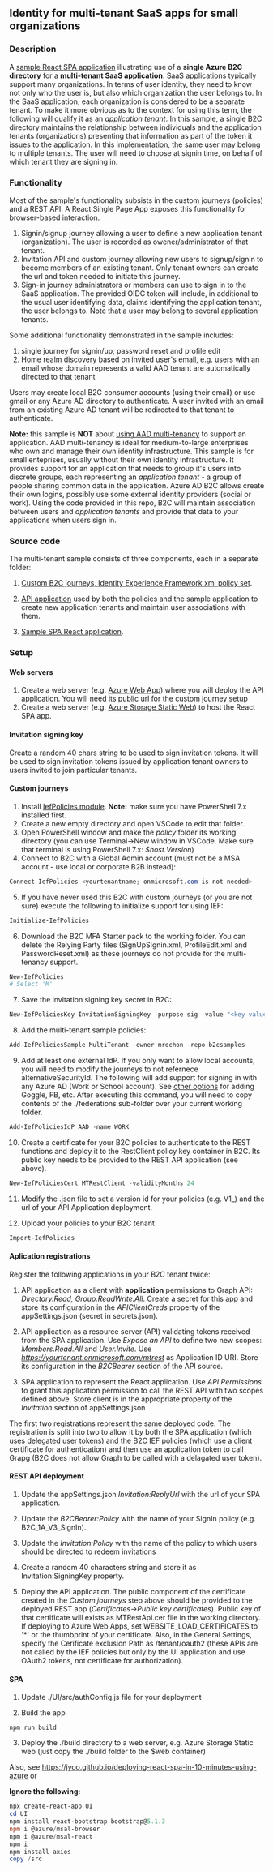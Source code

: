 ## Identity for multi-tenant SaaS apps for small organizations

### Description
A [sample React SPA application](https://aka.ms/mtb2c) illustrating use of a **single Azure B2C directory** for a **multi-tenant SaaS application**. SaaS applications typically support many organizations. In terms of user identity, they need to know not only who the user is, but also which organization the user belongs to. In the SaaS application, each organization is considered to be a separate tenant. To make it more obvious as to the context for using this term, the following will qualify it as an *application tenant*. In this sample, a single B2C directory maintains the relationship between individuals and the application tenants (organizations) presenting that information as part of the token it issues to the application. In this implementation, the same user may belong to multiple tenants. The user will need to choose at signin time, on behalf of which tenant they are signing in.

### Functionality

Most of the sample's functionality subsists in the custom journeys (policies) and a REST API. A React Single Page App exposes this functionality for browser-based interaction.

1. Signin/signup journey allowing a user to define a new application tenant (organization). The user is recorded as owener/administrator of that tenant.
2. Invitation API and custom journey allowing new users to signup/signin to become members of an existing tenant. Only tenant owners can create the url and token needed to initiate this journey.
2. Sign-in journey administrators or members can use to sign in to the SaaS application. The provided OIDC token will include, in additional to the usual user identifying data, claims identifying the application tenant, the user belongs to. Note that a user may belong to several application tenants.

Some additional functionality demonstrated in the sample includes:
1. single journey for signin/up, password reset and profile edit
2. Home realm discovery based on invited user's email, e.g. users with an email whose domain represents a valid AAD tenant are automatically directed to that tenant

Users may create local B2C consumer accounts (using their email) or use gmail or any Azure AD directory to authenticate. A user invited with an email from an existing Azure AD tenant will be redirected to that tenant to authenticate.

**Note:** this sample is **NOT** about [using AAD multi-tenancy](https://docs.microsoft.com/en-us/azure/dotnet-develop-multitenant-applications) to support an application. AAD multi-tenancy is ideal for medium-to-large enterprises who own and manage their own identity infrastructure. This sample is for small enteprises, usually without their own identity infrastructure. It provides support for an application that needs to group it's users into discrete groups, each representing an *application tenant* - a group of people sharing common data in the application. Azure AD B2C allows create their own logins, possibly use some external identity providers (social or work). Using the code provided in this repo, B2C will maintain association between users and *application tenants* and provide that data to your applications when users sign in.

### Source code

The multi-tenant sample consists of three components, each in a separate folder:

1. [Custom B2C journeys, Identity Experience Framework xml policy set](https://github.com/mrochon/b2csamples/tree/master/Policies/MultiTenant/policy).

2. [API application](https://github.com/mrochon/b2csamples/tree/master/Policies/MultiTenant/source/API) used by both the policies and the sample application to create new application tenants and maintain user associations with them.

3. [Sample SPA React application](https://github.com/mrochon/b2csamples/tree/master/Policies/MultiTenant/source/UI).

### Setup

#### Web servers

1. Create a web server (e.g. [Azure Web App](https://learn.microsoft.com/en-us/training/modules/host-a-web-app-with-azure-app-service/)) where you will deploy the API application. You will need its public url for the custom journey setup
2. Create a web server (e.g. [Azure Storage Static Web](https://learn.microsoft.com/en-us/azure/storage/blobs/storage-blob-static-website)) to host the React SPA app.

#### Invitation signing key

Create a random 40 chars string to be used to sign invitation tokens. It will be used to sign invitation tokens issued by application tenant owners to users invited to join particular tenants.

#### Custom journeys

1. Install [IefPolicies module](https://www.powershellgallery.com/packages/IefPolicies/). **Note:** make sure you have PowerShell 7.x installed first.
2. Create a new empty directory and open VSCode to edit that folder.
3. Open PowerShell window and make the *policy* folder its working directory (you can use Terminal->New window in VSCode. Make sure that terminal is using PowerShell 7.x: *$host.Version*)
4. Connect to B2C with a Global Admin account (must not be a MSA account - use local or corporate B2B instead):
```PowerShell
Connect-IefPolicies <yourtenantname; onmicrosoft.com is not needed>
```
5. If you have never used this B2C with custom journeys (or you are not sure) execute the following to initialize support for using IEF:

```PowerShell
Initialize-IefPolicies  
```

6. Download the B2C MFA Starter pack to the working folder. You can delete the Relying Party files (SignUpSignin.xml, ProfileEdit.xml and PasswordReset.xml) as these journeys do not provide for the multi-tenancy support.
```PowerShell
New-IefPolicies
# Select 'M'
```

7. Save the invitation signing key secret in B2C:

```PowerShell
New-IefPoliciesKey InvitationSigningKey -purpose sig -value "<key value>" -validityInMonths 12
```

8. Add the multi-tenant sample policies:
```PowerShell
Add-IefPoliciesSample MultiTenant -owner mrochon -repo b2csamples
```

9. Add at least one external IdP. If you only want to allow local accounts, you will need to modify the journeys to not refernece alternativeSecurityId. The following will add support for signing in with any Azure AD (Work or School account). See [other options](https://github.com/mrochon/IEFPolicies#add-iefpoliciesidp) for adding Goggle, FB, etc. After executing this command, you will need to copy contents of the ./federations sub-folder over your current working folder.
```PowerShell
Add-IefPoliciesIdP AAD -name WORK
```

10. Create a certificate for your B2C policies to authenticate to the REST functions and deploy it to the RestClient policy key container in B2C. Its public key needs to be provided to the REST API application (see above).

```PowerShell
New-IefPoliciesCert MTRestClient -validityMonths 24
```

11. Modify the <yourtenant>.json file to set a version id for your policies (e.g. V1_) and the url of your API Application deployment.

12. Upload your policies to your B2C tenant
```PowerShell
Import-IefPolicies
```

#### Aplication registrations

Register the following applications in your B2C tenant twice:

1. API application as a client with **application** permissions to Graph API: *Directory.Read, Group.ReadWrite.All*. Create a secret for this app and store its configuration in the *APIClientCreds* property of the appSettings.json (secret in secrets.json).

2. API application as a resource server (API) validating tokens received from the SPA application. Use *Expose an API* to define two new scopes: *Members.Read.All* and *User.Invite*. Use *https://yourtenant.onmicrosoft.com/mtrest* as Application ID URI. Store its configuration in the *B2CBearer* section of the API source.

1. SPA application to represent the React application. Use *API Permissions* to grant this application permission to call the REST API with two scopes defined above. Store client is in the appropriate property of the *Invitation* section of appSettings.json

The first two registrations represent the same deployed code. The registration is split into two to allow it by both the SPA application (which uses delegated user tokens) and the B2C IEF policies (which use a client certificate for authentication) and then use an application token to call Grapg (B2C does not allow Graph to be called with a delagated user token).

#### REST API deployment

1. Update the appSettings.json *Invitation:ReplyUrl* with the url of your SPA application.

2. Update the *B2CBearer:Policy* with the name of your SignIn policy (e.g. B2C_1A_V3_SignIn).

3. Update the *Invitation:Policy* with the name of the policy to which users should be directed to redeem invitations

4. Create a random 40 characters string and store it as Invitation:SigningKey property.

5. Deploy the API application. The public component of the certificate created in the *Custom journeys* step above should be provided to the deployed REST app (*Certificates->Public key certificates*). Public key of that certificate will exists as MTRestApi.cer file in the working directory. If deploying to Azure Web Apps, set WEBSITE_LOAD_CERTIFICATES to '*' or the thumbprint of your certificate. Also, in the General Settings, specify the Cerificate exclusion Path as /tenant/oauth2 (these APIs are not called by the IEF policies but only by the UI application and use OAuth2 tokens, not certificate for authorization). 

#### SPA

1. Update ./UI/src/authConfig.js file for your deployment

2. Build the app

```
npm run build
```
3. Deploy the ./build directory to a web server, e.g. Azure Storage Static web (just copy the ./build folder to the $web container)

Also, see https://jyoo.github.io/deploying-react-spa-in-10-minutes-using-azure
or

**Ignore the following:**
```PowerShell
npx create-react-app UI
cd UI
npm install react-bootstrap bootstrap@5.1.3
npm i @azure/msal-browser
npm i @azure/msal-react
npm i 
npm install axios
copy /src
```




